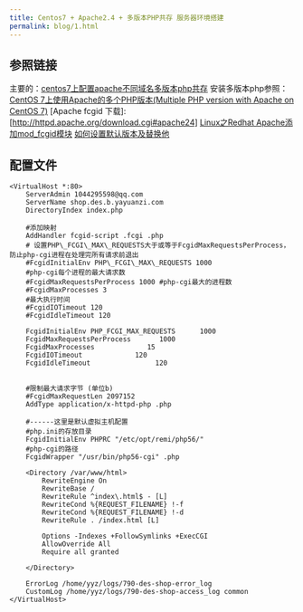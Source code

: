 ```yaml
---
title: Centos7 + Apache2.4 + 多版本PHP共存 服务器环境搭建
permalink: blog/1.html
---
```


## 参照链接

主要的：[centos7上配置apache不同域名多版本php共存](https://segmentfault.com/a/1190000023540385)
安装多版本php参照：[CentOS 7上使用Apache的多个PHP版本(Multiple PHP version with Apache on CentOS 7)](https://www.it1352.com/1825609.html)
[Apache fcgid 下载]: [http://httpd.apache.org/download.cgi#apache24]
[Linux之Redhat Apache添加mod_fcgid模块](https://blog.csdn.net/baidu_28553605/article/details/106425528)
[如何设置默认版本及替换他](https://blog.csdn.net/zhouzme/article/details/53995566)

## 配置文件

```apacheconfig
<VirtualHost *:80>
    ServerAdmin 1044295598@qq.com
    ServerName shop.des.b.yayuanzi.com
    DirectoryIndex index.php

    #添加映射 
    AddHandler fcgid-script .fcgi .php
    # 设置PHP\_FCGI\_MAX\_REQUESTS大于或等于FcgidMaxRequestsPerProcess，防止php-cgi进程在处理完所有请求前退出 
    #FcgidInitialEnv PHP\_FCGI\_MAX\_REQUESTS 1000 
    #php-cgi每个进程的最大请求数 
    #FcgidMaxRequestsPerProcess 1000 #php-cgi最大的进程数 
    #FcgidMaxProcesses 3 
    #最大执行时间 
    #FcgidIOTimeout 120 
    #FcgidIdleTimeout 120 

    FcgidInitialEnv PHP_FCGI_MAX_REQUESTS      1000
    FcgidMaxRequestsPerProcess       1000
    FcgidMaxProcesses             15
    FcgidIOTimeout             120
    FcgidIdleTimeout                120


    #限制最大请求字节 (单位b) 
    #FcgidMaxRequestLen 2097152 
    AddType application/x-httpd-php .php

    #------这里是默认虚拟主机配置 
    #php.ini的存放目录 
    FcgidInitialEnv PHPRC "/etc/opt/remi/php56/"
    #php-cgi的路径 
    FcgidWrapper "/usr/bin/php56-cgi" .php

    <Directory /var/www/html>
        RewriteEngine On
        RewriteBase /
        RewriteRule ^index\.html$ - [L]
        RewriteCond %{REQUEST_FILENAME} !-f
        RewriteCond %{REQUEST_FILENAME} !-d
        RewriteRule . /index.html [L]

        Options -Indexes +FollowSymlinks +ExecCGI
        AllowOverride All
        Require all granted

    </Directory>

    ErrorLog /home/yyz/logs/790-des-shop-error_log
    CustomLog /home/yyz/logs/790-des-shop-access_log common
</VirtualHost>

```